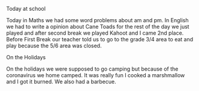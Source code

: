 Today at school



Today in Maths we had some word problems about am and pm. In English we had to write a opinion about Cane Toads for the rest of the day we just played and after second break we played Kahoot and I came 2nd place. Before First Break our teacher told us to go to the grade 3/4 area to eat and play because the 5/6 area was closed.



On the Holidays 



On the holidays we were supposed to go camping but because of the coronavirus we home camped. It was really fun I cooked a marshmallow and I got it burned. We also had a barbecue.